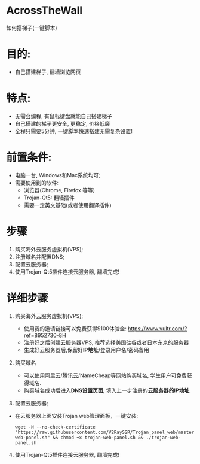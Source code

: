 # AcrossTheWall

如何搭梯子(一键脚本)

# 目的:   
  - 自己搭建梯子, 翻墙浏览网页

# 特点:
  - 无需会编程, 有鼠标键盘就能自己搭建梯子
  - 自己搭建的梯子更安全, 更稳定, 价格低廉
  - 全程只需要5分钟, 一键脚本快速搭建无需复杂设置!

# 前置条件:
  - 电脑一台, Windows和Mac系统均可;
  - 需要使用到的软件:
    - 浏览器(Chrome, Firefox 等等)
    - Trojan-Qt5: 翻墙插件
    - 需要一定英文基础(或者使用翻译插件)


# 步骤
1. 购买海外云服务虚拟机(VPS);
1. 注册域名并配置DNS;
1. 配置云服务器; 
1. 使用Trojan-Qt5插件连接云服务器, 翻墙完成!


# 详细步骤
1. 购买海外云服务虚拟机(VPS);
   - 使用我的邀请链接可以免费获得$100体验金: https://www.vultr.com/?ref=8952730-8H 
   - 注册好之后创建云服务器VPS, 推荐选择美国硅谷或者日本东京的服务器
   - 生成好云服务器后,保留好**IP地址**/登录用户名/密码备用

1. 购买域名
   - 可以使用阿里云/腾讯云/NameCheap等网站购买域名, 学生用户可免费获得域名.
   - 购买域名成功后进入**DNS设置页面**, 填入上一步注册的**云服务器的IP地址**.

1. 配置云服务器; 
  - 在云服务器上面安装Trojan web管理面板，一键安装:

      ```
      wget -N --no-check-certificate "https://raw.githubusercontent.com/V2RaySSR/Trojan_panel_web/master/trojan-web-panel.sh" && chmod +x trojan-web-panel.sh && ./trojan-web-panel.sh
      ```
4. 使用Trojan-Qt5插件连接云服务器, 翻墙完成!
